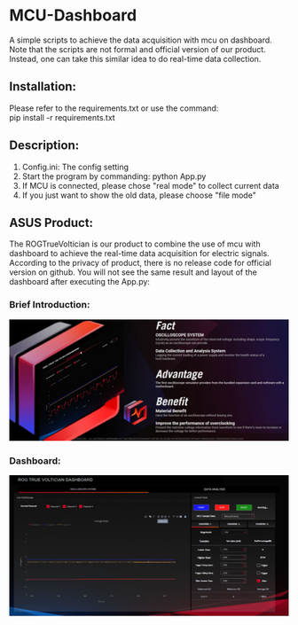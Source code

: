 # MCU-Dashboard

A simple scripts to achieve the data acquisition with mcu on dashboard. Note that the scripts are not formal and official version of our product. Instead, one can take this similar idea to do real-time data collection.   

## Installation:

Please refer to the requirements.txt or use the command:  
pip install -r requirements.txt  

## Description:

1. Config.ini: The config setting  
2. Start the program by commanding: python App.py  
3. If MCU is connected, please chose "real mode" to collect current data  
4. If you just want to show the old data, please choose "file mode"  
  
## ASUS Product:

The ROGTrueVoltician is our product to combine the use of mcu with dashboard to achieve the real-time data acquisition for electric signals. According to the privacy of product, there is no release code for official version on github. You will not see the same result and layout of the dashboard after executing the App.py:  
  
### Brief Introduction:  
![image](https://github.com/ChengWeiGu/mcu-dashboard/blob/main/introduction.png)  
### Dashboard:  
[![Watch the video](https://github.com/ChengWeiGu/mcu-dashboard/blob/main/page1.png)](https://www.youtube.com/watch?v=3OGY1KjtLK8)  

